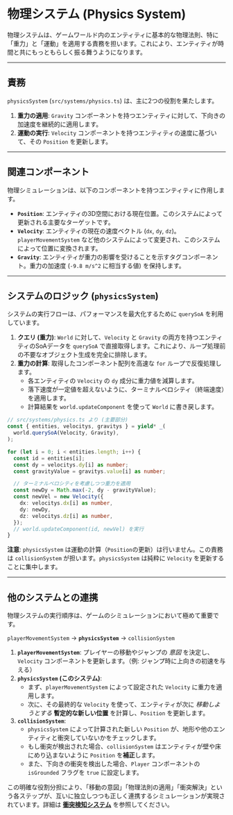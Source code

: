 # 物理システム (Physics System)

物理システムは、ゲームワールド内のエンティティに基本的な物理法則、特に「重力」と「運動」を適用する責務を担います。これにより、エンティティが時間と共にもっともらしく振る舞うようになります。

---

## 責務

`physicsSystem` (`src/systems/physics.ts`) は、主に2つの役割を果たします。

1.  **重力の適用**: `Gravity` コンポーネントを持つエンティティに対して、下向きの加速度を継続的に適用します。
2.  **運動の実行**: `Velocity` コンポーネントを持つエンティティの速度に基づいて、その `Position` を更新します。

---

## 関連コンポーネント

物理シミュレーションは、以下のコンポーネントを持つエンティティに作用します。

-   **`Position`**: エンティティの3D空間における現在位置。このシステムによって更新される主要なターゲットです。
-   **`Velocity`**: エンティティの現在の速度ベクトル (`dx`, `dy`, `dz`)。`playerMovementSystem` など他のシステムによって変更され、このシステムによって位置に変換されます。
-   **`Gravity`**: エンティティが重力の影響を受けることを示すタグコンポーネント。重力の加速度 (`-9.8 m/s^2` に相当する値) を保持します。

---

## システムのロジック (`physicsSystem`)

システムの実行フローは、パフォーマンスを最大化するために `querySoA` を利用しています。

1.  **クエリ (重力)**: `World` に対して、`Velocity` と `Gravity` の両方を持つエンティティのSoAデータを `querySoA` で直接取得します。これにより、ループ処理前の不要なオブジェクト生成を完全に排除します。
2.  **重力の計算**: 取得したコンポーネント配列を高速な `for` ループで反復処理します。
    -   各エンティティの `Velocity` の `dy` 成分に重力値を減算します。
    -   落下速度が一定値を超えないように、ターミナルベロシティ（終端速度）を適用します。
    -   計算結果を `world.updateComponent` を使って `World` に書き戻します。

```typescript
// src/systems/physics.ts より (主要部分)
const { entities, velocitys, gravitys } = yield* _(
  world.querySoA(Velocity, Gravity),
);

for (let i = 0; i < entities.length; i++) {
  const id = entities[i];
  const dy = velocitys.dy[i] as number;
  const gravityValue = gravitys.value[i] as number;

  // ターミナルベロシティを考慮しつつ重力を適用
  const newDy = Math.max(-2, dy - gravityValue);
  const newVel = new Velocity({
    dx: velocitys.dx[i] as number,
    dy: newDy,
    dz: velocitys.dz[i] as number,
  });
  // world.updateComponent(id, newVel) を実行
}
```

**注意**: `physicsSystem` は運動の計算（`Position`の更新）は行いません。この責務は `collisionSystem` が担います。`physicsSystem` は純粋に `Velocity` を更新することに集中します。

---

## 他のシステムとの連携

物理システムの実行順序は、ゲームのシミュレーションにおいて極めて重要です。

`playerMovementSystem` -> **`physicsSystem`** -> `collisionSystem`

1.  **`playerMovementSystem`**: プレイヤーの移動やジャンプの *意図* を決定し、`Velocity` コンポーネントを更新します。（例: ジャンプ時に上向きの初速を与える）
2.  **`physicsSystem` (このシステム)**:
    -   まず、`playerMovementSystem` によって設定された `Velocity` に重力を適用します。
    -   次に、その最終的な `Velocity` を使って、エンティティが次に *移動しようとする* **暫定的な新しい位置** を計算し、`Position` を更新します。
3.  **`collisionSystem`**:
    -   `physicsSystem` によって計算された新しい `Position` が、地形や他のエンティティと衝突していないかをチェックします。
    -   もし衝突が検出された場合、`collisionSystem` はエンティティが壁や床にめり込まないように `Position` を**補正**します。
    -   また、下向きの衝突を検出した場合、`Player` コンポーネントの `isGrounded` フラグを `true` に設定します。

この明確な役割分担により、「移動の意図」「物理法則の適用」「衝突解決」という各ステップが、互いに独立しつつも正しく連携するシミュレーションが実現されています。詳細は **[衝突検知システム](./collision.md)** を参照してください。